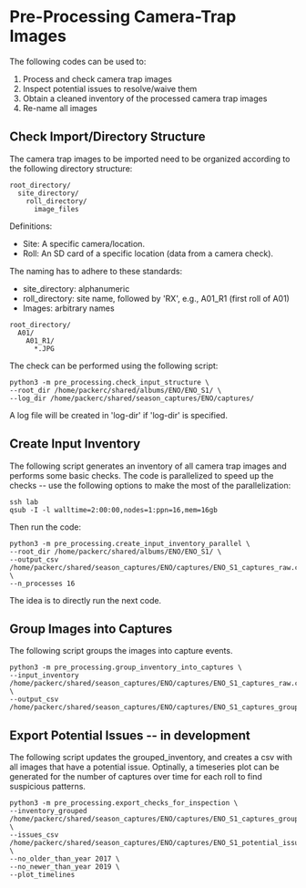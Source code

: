 # Pre-Processing Camera-Trap Images

The following codes can be used to:

1. Process and check camera trap images
2. Inspect potential issues to resolve/waive them
3. Obtain a cleaned inventory of the processed camera trap images
4. Re-name all images


## Check Import/Directory Structure

The camera trap images to be imported need to be organized according to the following directory structure:

```
root_directory/
  site_directory/
    roll_directory/
      image_files
```

Definitions:
- Site: A specific camera/location.
- Roll: An SD card of a specific location (data from a camera check).

The naming has to adhere to these standards:
- site_directory: alphanumeric
- roll_directory: site name, followed by 'RX', e.g., A01_R1 (first roll of A01)
- Images: arbitrary names

```
root_directory/
  A01/
    A01_R1/
      *.JPG
```   

The check can be performed using the following script:
```
python3 -m pre_processing.check_input_structure \
--root_dir /home/packerc/shared/albums/ENO/ENO_S1/ \
--log_dir /home/packerc/shared/season_captures/ENO/captures/
```

A log file will be created in 'log-dir' if 'log-dir' is specified.


## Create Input Inventory

The following script generates an inventory of all camera trap images and performs some basic checks. The code is parallelized to speed up the checks -- use the following options to make the most of the parallelization:

```
ssh lab
qsub -I -l walltime=2:00:00,nodes=1:ppn=16,mem=16gb
```

Then run the code:
```
python3 -m pre_processing.create_input_inventory_parallel \
--root_dir /home/packerc/shared/albums/ENO/ENO_S1/ \
--output_csv /home/packerc/shared/season_captures/ENO/captures/ENO_S1_captures_raw.csv \
--n_processes 16
```

The idea is to directly run the next code.

## Group Images into Captures

The following script groups the images into capture events.

```
python3 -m pre_processing.group_inventory_into_captures \
--input_inventory /home/packerc/shared/season_captures/ENO/captures/ENO_S1_captures_raw.csv \
--output_csv /home/packerc/shared/season_captures/ENO/captures/ENO_S1_captures_grouped.csv
```

## Export Potential Issues -- in development

The following script updates the grouped_inventory, and creates a csv with all images that have a potential issue. Optinally, a timeseries plot can be generated for the number of captures over time for each roll to find suspicious patterns.

```
python3 -m pre_processing.export_checks_for_inspection \
--inventory_grouped /home/packerc/shared/season_captures/ENO/captures/ENO_S1_captures_grouped.csv \
--issues_csv /home/packerc/shared/season_captures/ENO/captures/ENO_S1_potential_issues.csv \
--no_older_than_year 2017 \
--no_newer_than_year 2019 \
--plot_timelines
```
